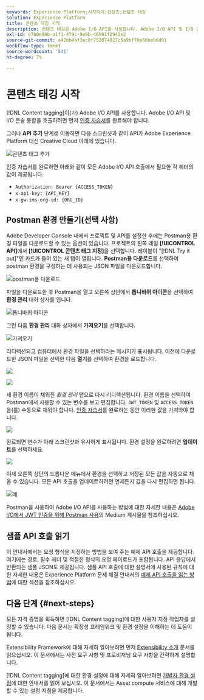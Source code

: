 ```yaml
---
keywords: Experience Platform;시작하기;컨텐츠;컨텐츠 태깅
solution: Experience Platform
title: 콘텐츠 태깅 시작
description: 컨텐츠 태깅은 Adobe I/O API를 사용합니다. Adobe I/O API 및 I/O 콘솔 통합을 호출하려면 먼저 인증 자습서를 완료해야 합니다.
exl-id: e7b0e9bb-a1f1-479c-9e9b-46991f2942e2
source-git-commit: a42bb4af3ec0f752874827c5a9bf70a66beb6d91
workflow-type: tm+mt
source-wordcount: '541'
ht-degree: 7%

---
```


# 콘텐츠 태깅 시작

[!DNL Content tagging]이(가) Adobe I/O API를 사용합니다. Adobe I/O API 및 I/O 콘솔 통합을 호출하려면 먼저 [인증 자습서](https://www.adobe.com/go/platform-api-authentication-en)를 완료해야 합니다.

그러나 **API 추가** 단계로 이동하면 다음 스크린샷과 같이 API가 Adobe Experience Platform 대신 Creative Cloud 아래에 있습니다.

![콘텐츠 태그 추가](./images/add-api-updated.png)

인증 자습서를 완료하면 아래와 같이 모든 Adobe I/O API 호출에서 필요한 각 헤더의 값이 제공됩니다.

- `Authorization: Bearer {ACCESS_TOKEN}`
- `x-api-key: {API_KEY}`
- `x-gw-ims-org-id: {ORG_ID}`

## Postman 환경 만들기(선택 사항)

Adobe Developer Console 내에서 프로젝트 및 API를 설정한 후에는 Postman용 환경 파일을 다운로드할 수 있는 옵션이 있습니다. 프로젝트의 왼쪽 레일 **[!UICONTROL API]**&#x200B;에서 **[!UICONTROL 콘텐츠 태그 지정]**&#x200B;을 선택합니다. 레이블이 &quot;[!DNL Try it out]&quot;인 카드가 들어 있는 새 탭이 열립니다. **Postman용 다운로드**&#x200B;를 선택하여 postman 환경을 구성하는 데 사용되는 JSON 파일을 다운로드합니다.

![postman용 다운로드](./images/add-to-postman-updated.png)

파일을 다운로드한 후 Postman을 열고 오른쪽 상단에서 **톱니바퀴 아이콘**&#x200B;을 선택하여 **환경 관리** 대화 상자를 엽니다.

![톱니바퀴 아이콘](./images/select-gear-icon.png)

그런 다음 **환경 관리** 대화 상자에서 **가져오기**&#x200B;를 선택합니다.

![가져오기](./images/import-updated.png)

리디렉션되고 컴퓨터에서 환경 파일을 선택하라는 메시지가 표시됩니다. 이전에 다운로드한 JSON 파일을 선택한 다음 **열기**&#x200B;를 선택하여 환경을 로드합니다.

![](./images/choose-your-file.png)

![](./images/click-open.png)

새 환경 이름이 채워진 *환경 관리* 탭으로 다시 리디렉션됩니다. 환경 이름을 선택하여 Postman에서 사용할 수 있는 변수를 보고 편집합니다. `JWT_TOKEN` 및 `ACCESS_TOKEN`을(를) 수동으로 채워야 합니다. [인증 자습서](https://www.adobe.com/go/platform-api-authentication-en)를 완료하는 동안 이러한 값을 가져와야 합니다.

![](./images/re-direct-updated.png)

완료되면 변수가 아래 스크린샷과 유사하게 표시됩니다. 환경 설정을 완료하려면 **업데이트**&#x200B;를 선택하세요.

![](./images/final-environment-updated.png)

이제 오른쪽 상단의 드롭다운 메뉴에서 환경을 선택하고 저장된 모든 값을 자동으로 채울 수 있습니다. 모든 API 호출을 업데이트하려면 언제든지 값을 다시 편집하면 됩니다.

![예](./images/select-environment-updated.png)

Postman을 사용하여 Adobe I/O API를 사용하는 방법에 대한 자세한 내용은 [Adobe I/O에서 JWT 인증을 위해 Postman 사용](https://medium.com/adobetech/using-postman-for-jwt-authentication-on-adobe-i-o-7573428ffe7f)의 Medium 게시물을 참조하십시오.

## 샘플 API 호출 읽기

이 안내서에서는 요청 형식을 지정하는 방법을 보여 주는 예제 API 호출을 제공합니다. 여기에는 경로, 필수 헤더 및 적절한 형식의 요청 페이로드가 포함됩니다. API 응답에서 반환되는 샘플 JSON도 제공됩니다. 샘플 API 호출에 대한 설명서에 사용된 규칙에 대한 자세한 내용은 Experience Platform 문제 해결 안내서의 [예제 API 호출을 읽는 방법](../../landing/troubleshooting.md)에 대한 섹션을 참조하십시오.

## 다음 단계 {#next-steps}

모든 자격 증명을 획득하면 [!DNL Content tagging]에 대한 사용자 지정 작업자를 설정할 수 있습니다. 다음 문서는 확장성 프레임워크 및 환경 설정을 이해하는 데 도움이 됩니다.

Extensibility Framework에 대해 자세히 알아보려면 먼저 [Extensibility 소개](https://experienceleague.adobe.com/docs/asset-compute/using/extend/understand-extensibility.html?lang=ko) 문서를 읽으십시오. 이 문서에서는 사전 요구 사항 및 프로비저닝 요구 사항을 간략하게 설명합니다.

[!DNL Content tagging]에 대한 환경 설정에 대해 자세히 알아보려면 [개발자 환경 설정](https://experienceleague.adobe.com/docs/asset-compute/using/extend/setup-environment.html?lang=ko)에 대한 안내서를 읽어 보십시오. 이 문서에서는 Asset compute 서비스에 대해 개발할 수 있는 설정 지침을 제공합니다.
